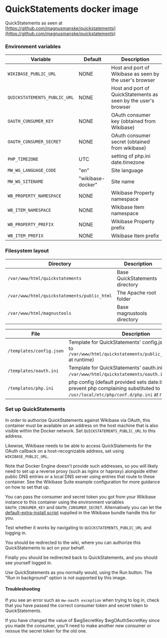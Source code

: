 # QuickStatements docker image

QuickStatements as seen at [https://github.com/magnusmanske/quickstatements](https://github.com/magnusmanske/quickstatements)

### Environment variables

| Variable | Default | Description |
| --- | --- | --- |
| `WIKIBASE_PUBLIC_URL` | NONE | Host and port of Wikibase as seen by the user's browser |
| `QUICKSTATEMENTS_PUBLIC_URL` | NONE | Host and port of QuickStatements as seen by the user's browser |
| `OAUTH_CONSUMER_KEY` | NONE | OAuth consumer key (obtained from Wikibase) |
| `OAUTH_CONSUMER_SECRET` | NONE | OAuth consumer secret (obtained from wikibase) |
| `PHP_TIMEZONE` | UTC | setting of php.ini date.timezone |
| `MW_WG_LANGUAGE_CODE` | "en" | Site language |
| `MW_WG_SITENAME` | "wikibase-docker" | Site name |
| `WB_PROPERTY_NAMESPACE` | NONE | Wikibase Property namespace |
| `WB_ITEM_NAMESPACE` | NONE | Wikibase Item namespace |
| `WB_PROPERTY_PREFIX` | NONE | Wikibase Property prefix |
| `WB_ITEM_PREFIX` | NONE | Wikibase Item prefix |

### Filesystem layout

| Directory                                   | Description                    |
| ------------------------------------------- | ------------------------------ |
| `/var/www/html/quickstatements`             | Base QuickStatements directory |
| `/var/www/html/quickstatements/public_html` | The Apache root folder         |
| `/var/www/html/magnustools`                 | Base magnustools directory     |

| File | Description |
| --- | --- |
| `/templates/config.json` | Template for QuickStatements' config.json (substituted to `/var/www/html/quickstatements/public_html/config.json` at runtime) |
| `/templates/oauth.ini` | Template for QuickStatements' oauth.ini (substituted to `/var/www/html/quickstatements/oauth.ini` at runtime) |
| `/templates/php.ini` | php config (default provided sets date.timezone to prevent php complaining substituted to `/usr/local/etc/php/conf.d/php.ini` at runtime) |

### Set up QuickStatements

In order to authorize QuickStatements against Wikibase via OAuth, this container must be available on an address on the host machine that is also visible within the Docker network. Set `QUICKSTATEMENTS_PUBLIC_URL` to this address.

Likewise, Wikibase needs to be able to access QuickStatements for the OAuth callback on a host-recognizable address, set using `WIKIBASE_PUBLIC_URL`.

Note that Docker Engine doesn't provide such addresses, so you will likely need to set up a reverse proxy (such as nginx or haproxy) alongside either public DNS entries or a local DNS server using entries that route to these container. See the Wikibase Suite example configuration for more guidance on how to set that up.

You can pass the consumer and secret token you got from your Wikibase instance to this container using the environment variables `OAUTH_CONSUMER_KEY` and `OAUTH_CONSUMER_SECRET`. Alternatively you can let the [default-extra-install script](../WikibaseBundle/default-extra-install.sh) supplied in the Wikibase bundle handle this for you.

Test whether it works by navigating to `QUICKSTATEMENTS_PUBLIC_URL` and logging in.

You should be redirected to the wiki, where you can authorize this QuickStatements to act on your behalf.

Finally you should be redirected back to QuickStatements, and you should see yourself logged in.

Use QuickStatements as you normally would, using the Run button. The "Run in background" option is not supported by this image.

#### Troubleshooting

If you see an error such as `mw-oauth exception` when trying to log in, check that you have passed the correct consumer token and secret token to QuickStatements.

If you have changed the value of $wgSecretKey $wgOAuthSecretKey since you made the consumer, you'll need to make another new consumer or reissue the secret token for the old one.

